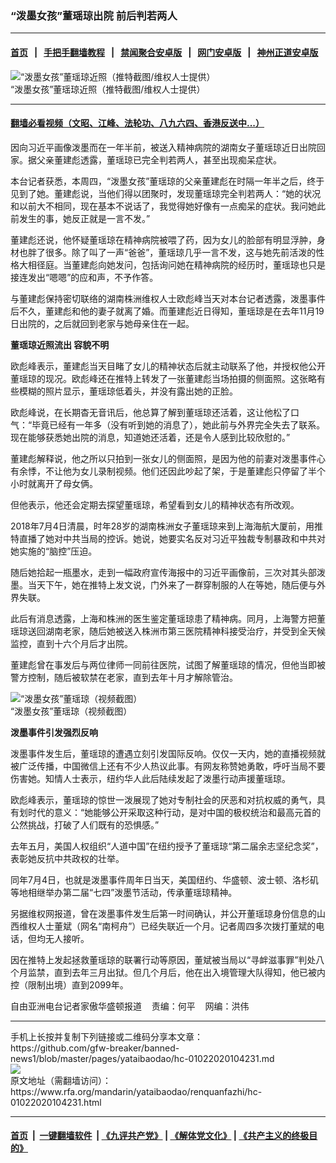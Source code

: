### “泼墨女孩”董瑶琼出院   前后判若两人
------------------------

#### [首页](https://github.com/gfw-breaker/banned-news1/blob/master/README.md) &nbsp;&nbsp;|&nbsp;&nbsp; [手把手翻墙教程](https://github.com/gfw-breaker/guides/wiki) &nbsp;&nbsp;|&nbsp;&nbsp; [禁闻聚合安卓版](https://github.com/gfw-breaker/bn-android) &nbsp;&nbsp;|&nbsp;&nbsp; [网门安卓版](https://github.com/oGate2/oGate) &nbsp;&nbsp;|&nbsp;&nbsp; [神州正道安卓版](https://github.com/SzzdOgate/update) 



<div id="headerimg">
 <img alt="“泼墨女孩”董瑶琼近照（推特截图/维权人士提供）" src="https://www.rfa.org/mandarin/yataibaodao/renquanfazhi/hc-01022020104231.html/yt0102b.jpg/image" title="“泼墨女孩”董瑶琼近照（推特截图/维权人士提供）"/>
 <div id="headerimgcontents">
  <div id="headerimgcaption">
   <span>
    “泼墨女孩”董瑶琼近照（推特截图/维权人士提供）
   </span>
   <!-- zoomattribute -->
  </div>
  <!-- headerimgcaption -->
 </div>
 <!-- headerimagecontents -->
</div>

<hr/>


#### [翻墙必看视频（文昭、江峰、法轮功、八九六四、香港反送中...）](http://167.172.214.107/home.html)

<div id="storytext">
 <div>
  <div class="slot_header">
  </div>
 </div>
 <p>
  因向习近平画像泼墨而在一年半前，被送入精神病院的湖南女子董瑶琼近日出院回家。据父亲董建彪透露，董瑶琼已完全判若两人，甚至出现痴呆症状。
 </p>
 <p>
  本台记者获悉，本周四，“泼墨女孩”董瑶琼的父亲董建彪在时隔一年半之后，终于见到了她。董建彪说，当他们得以团聚时，发现董瑶琼完全判若两人：“她的状况和以前大不相同，现在基本不说话了，我觉得她好像有一点痴呆的症状。我问她此前发生的事，她反正就是一言不发。”
 </p>
 <p>
  董建彪还说，他怀疑董瑶琼在精神病院被喂了药，因为女儿的脸部有明显浮肿，身材也胖了很多。除了叫了一声“爸爸”，董瑶琼几乎一言不发，这与她先前活泼的性格大相径庭。当董建彪向她发问，包括询问她在精神病院的经历时，董瑶琼也只是接连发出“嗯嗯”的应和声，不予作答。
 </p>
 <p>
  与董建彪保持密切联络的湖南株洲维权人士欧彪峰当天对本台记者透露，泼墨事件后不久，董建彪和他的妻子就离了婚。而董建彪近日得知，董瑶琼是在去年11月19日出院的，之后就回到老家与她母亲住在一起。
 </p>
 <p>
 </p>
 <p>
 </p>
 <p>
  <b>
   董瑶琼近照流出
  </b>
  <b>
  </b>
  <b>
   容貌不明
  </b>
 </p>
 <p>
  欧彪峰表示，董建彪当天目睹了女儿的精神状态后就主动联系了他，并授权他公开董瑶琼的现况。欧彪峰还在推特上转发了一张董建彪当场拍摄的侧面照。这张略有些模糊的照片显示，董瑶琼低着头，并没有露出她的正脸。
 </p>
 <p>
  欧彪峰说，在长期杳无音讯后，他总算了解到董瑶琼还活着，这让他松了口气：“毕竟已经有一年多（没有听到她的消息了），她此前与外界完全失去了联系。现在能够获悉她出院的消息，知道她还活着，还是令人感到比较欣慰的。”
 </p>
 <p>
  董建彪解释说，他之所以只拍到一张女儿的侧面照，是因为他的前妻对泼墨事件心有余悸，不让他为女儿录制视频。他们还因此吵起了架，于是董建彪只停留了半个小时就离开了母女俩。
 </p>
 <p>
  但他表示，他还会定期去探望董瑶琼，希望看到女儿的精神状态有所改观。
 </p>
 <p>
  2018年7月4日清晨，时年28岁的湖南株洲女子董瑶琼来到上海海航大厦前，用推特直播了她对中共当局的控诉。她说，她要实名反对习近平独裁专制暴政和中共对她实施的“脑控”压迫。
 </p>
 <p>
  随后她拾起一瓶墨水，走到一幅政府宣传海报中的习近平画像前，三次对其头部泼墨。当天下午，她在推特上发文说，门外来了一群穿制服的人在等她，随后便与外界失联。
 </p>
 <p>
  此后有消息透露，上海和株洲的医生鉴定董瑶琼患了精神病。同月，上海警方把董瑶琼送回湖南老家，随后她被送入株洲市第三医院精神科接受治疗，并受到全天候监控，直到十六个月后才出院。
 </p>
 <p>
  董建彪曾在事发后与两位律师一同前往医院，试图了解董瑶琼的情况，但他当即被警方控制，随后被软禁在老家，直到去年十月才解除管治。
 </p>
 <p>
  <div class="image-inline captioned" style="width:622px;">
   <div style="width:622px;">
    <img alt="“泼墨女孩”董瑶琼（视频截图）" src="https://www.rfa.org/mandarin/yataibaodao/renquanfazhi/hc-01022020104231.html/yt0102c.jpg" title="“泼墨女孩”董瑶琼（视频截图）"/>
   </div>
   <div class="image-caption">
    <span style="width:622px;">
     “泼墨女孩”董瑶琼（视频截图）
    </span>
    <span class="copyright">
    </span>
   </div>
  </div>
 </p>
 <p>
  <b>
  </b>
 </p>
 <p>
  <b>
   泼墨事件引发强烈反响
  </b>
 </p>
 <p>
  泼墨事件发生后，董瑶琼的遭遇立刻引发国际反响。仅仅一天内，她的直播视频就被广泛传播，中国微信上还有不少人热议此事。有网友称赞她勇敢，呼吁当局不要伤害她。知情人士表示，纽约华人此后陆续发起了泼墨行动声援董瑶琼。
 </p>
 <p>
  欧彪峰表示，董瑶琼的惊世一泼展现了她对专制社会的厌恶和对抗权威的勇气，具有划时代的意义：“她能够公开采取这种行动，是对中国的极权统治和最高元首的公然挑战，打破了人们既有的恐惧感。”
 </p>
 <p>
  去年五月，美国人权组织“人道中国”在纽约授予了董瑶琼“第二届余志坚纪念奖”，表彰她反抗中共政权的壮举。
 </p>
 <p>
  同年7月4日，也就是泼墨事件周年日当天，美国纽约、华盛顿、波士顿、洛杉矶等地相继举办第二届“七四”泼墨节活动，传承董瑶琼精神。
 </p>
 <p>
  另据维权网报道，曾在泼墨事件发生后第一时间确认，并公开董瑶琼身份信息的山西维权人士董斌（网名“南柯舟”）已经失联近一个月。记者周四多次拨打董斌的电话，但均无人接听。
 </p>
 <p>
  因在推特上发起拯救董瑶琼的联署行动等原因，董斌被当局以“寻衅滋事罪”判处八个月监禁，直到去年三月出狱。但几个月后，他在出入境管理大队得知，他已被内控（限制出境）直到2099年。
 </p>
 <p>
 </p>
 <p>
  自由亚洲电台记者家傲华盛顿报道    责编：何平    网编：洪伟
 </p>
</div>

<hr/>
手机上长按并复制下列链接或二维码分享本文章：<br/>
https://github.com/gfw-breaker/banned-news1/blob/master/pages/yataibaodao/hc-01022020104231.md <br/>
<a href='https://github.com/gfw-breaker/banned-news1/blob/master/pages/yataibaodao/hc-01022020104231.md'><img src='https://github.com/gfw-breaker/banned-news1/blob/master/pages/yataibaodao/hc-01022020104231.md.png'/></a> <br/>
原文地址（需翻墙访问）：https://www.rfa.org/mandarin/yataibaodao/renquanfazhi/hc-01022020104231.html


------------------------
#### [首页](https://github.com/gfw-breaker/banned-news1/blob/master/README.md) &nbsp;|&nbsp; [一键翻墙软件](https://github.com/gfw-breaker/nogfw/blob/master/README.md) &nbsp;| [《九评共产党》](https://github.com/gfw-breaker/9ping.md/blob/master/README.md#九评之一评共产党是什么) | [《解体党文化》](https://github.com/gfw-breaker/jtdwh.md/blob/master/README.md) | [《共产主义的终极目的》](https://github.com/gfw-breaker/gczydzjmd.md/blob/master/README.md)


<img src='http://gfw-breaker.win/banned-news/pages/yataibaodao/hc-01022020104231.md' width='0px' height='0px'/>